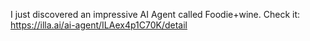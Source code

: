 I just discovered an impressive AI Agent called Foodie+wine. Check it: https://illa.ai/ai-agent/ILAex4p1C70K/detail
